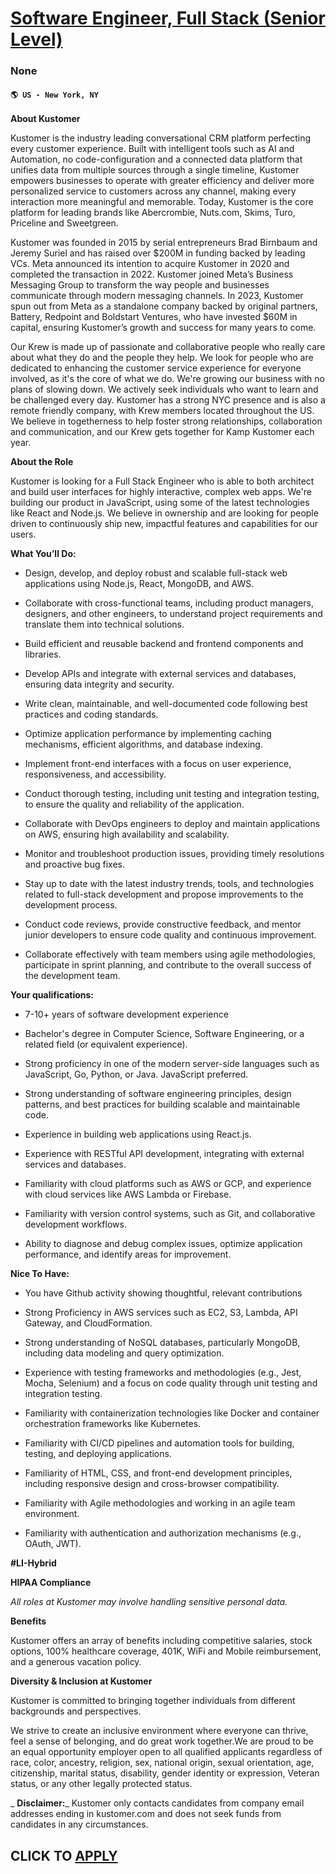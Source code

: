 # [Software Engineer, Full Stack (Senior Level)](https://www.remotewlb.com/apply/software-engineer-full-stack-senior-level)  
### None  
#### `🌎 US - New York, NY`  

**About Kustomer**

Kustomer is the industry leading conversational CRM platform perfecting every customer experience. Built with intelligent tools such as AI and Automation, no code-configuration and a connected data platform that unifies data from multiple sources through a single timeline, Kustomer empowers businesses to operate with greater efficiency and deliver more personalized service to customers across any channel, making every interaction more meaningful and memorable. Today, Kustomer is the core platform for leading brands like Abercrombie, Nuts.com, Skims, Turo, Priceline and Sweetgreen.

Kustomer was founded in 2015 by serial entrepreneurs Brad Birnbaum and Jeremy Suriel and has raised over $200M in funding backed by leading VCs. Meta announced its intention to acquire Kustomer in 2020 and completed the transaction in 2022. Kustomer joined Meta’s Business Messaging Group to transform the way people and businesses communicate through modern messaging channels. In 2023, Kustomer spun out from Meta as a standalone company backed by original partners, Battery, Redpoint and Boldstart Ventures, who have invested $60M in capital, ensuring Kustomer’s growth and success for many years to come.

Our Krew is made up of passionate and collaborative people who really care about what they do and the people they help. We look for people who are dedicated to enhancing the customer service experience for everyone involved, as it's the core of what we do. We're growing our business with no plans of slowing down. We actively seek individuals who want to learn and be challenged every day. Kustomer has a strong NYC presence and is also a remote friendly company, with Krew members located throughout the US. We believe in togetherness to help foster strong relationships, collaboration and communication, and our Krew gets together for Kamp Kustomer each year.

 **About the Role**

Kustomer is looking for a Full Stack Engineer who is able to both architect and build user interfaces for highly interactive, complex web apps. We're building our product in JavaScript, using some of the latest technologies like React and Node.js. We believe in ownership and are looking for people driven to continuously ship new, impactful features and capabilities for our users.

 **What You’ll Do:**

  * Design, develop, and deploy robust and scalable full-stack web applications using Node.js, React, MongoDB, and AWS.

  * Collaborate with cross-functional teams, including product managers, designers, and other engineers, to understand project requirements and translate them into technical solutions.

  * Build efficient and reusable backend and frontend components and libraries.

  * Develop APIs and integrate with external services and databases, ensuring data integrity and security.

  * Write clean, maintainable, and well-documented code following best practices and coding standards.

  * Optimize application performance by implementing caching mechanisms, efficient algorithms, and database indexing.

  * Implement front-end interfaces with a focus on user experience, responsiveness, and accessibility.

  * Conduct thorough testing, including unit testing and integration testing, to ensure the quality and reliability of the application.

  * Collaborate with DevOps engineers to deploy and maintain applications on AWS, ensuring high availability and scalability.

  * Monitor and troubleshoot production issues, providing timely resolutions and proactive bug fixes.

  * Stay up to date with the latest industry trends, tools, and technologies related to full-stack development and propose improvements to the development process.

  * Conduct code reviews, provide constructive feedback, and mentor junior developers to ensure code quality and continuous improvement.

  * Collaborate effectively with team members using agile methodologies, participate in sprint planning, and contribute to the overall success of the development team.

 **Your qualifications:**

  * 7-10+ years of software development experience

  * Bachelor's degree in Computer Science, Software Engineering, or a related field (or equivalent experience).

  * Strong proficiency in one of the modern server-side languages such as JavaScript, Go, Python, or Java. JavaScript preferred. 

  * Strong understanding of software engineering principles, design patterns, and best practices for building scalable and maintainable code.

  * Experience in building web applications using React.js.

  * Experience with RESTful API development, integrating with external services and databases.

  * Familiarity with cloud platforms such as AWS or GCP, and experience with cloud services like AWS Lambda or Firebase.

  * Familiarity with version control systems, such as Git, and collaborative development workflows.

  * Ability to diagnose and debug complex issues, optimize application performance, and identify areas for improvement.

 **Nice To Have:**

  * You have Github activity showing thoughtful, relevant contributions

  * Strong Proficiency in AWS services such as EC2, S3, Lambda, API Gateway, and CloudFormation.

  * Strong understanding of NoSQL databases, particularly MongoDB, including data modeling and query optimization.

  * Experience with testing frameworks and methodologies (e.g., Jest, Mocha, Selenium) and a focus on code quality through unit testing and integration testing.

  * Familiarity with containerization technologies like Docker and container orchestration frameworks like Kubernetes.

  * Familiarity with CI/CD pipelines and automation tools for building, testing, and deploying applications.

  * Familiarity of HTML, CSS, and front-end development principles, including responsive design and cross-browser compatibility.

  * Familiarity with Agile methodologies and working in an agile team environment.

  * Familiarity with authentication and authorization mechanisms (e.g., OAuth, JWT).

 **#LI-Hybrid**

 **HIPAA Compliance**

 _All roles at Kustomer may involve handling sensitive personal data._

 **Benefits**

Kustomer offers an array of benefits including competitive salaries, stock options, 100% healthcare coverage, 401K, WiFi and Mobile reimbursement, and a generous vacation policy.

 **Diversity & Inclusion at Kustomer**

Kustomer is committed to bringing together individuals from different backgrounds and perspectives.

We strive to create an inclusive environment where everyone can thrive, feel a sense of belonging, and do great work together.We are proud to be an equal opportunity employer open to all qualified applicants regardless of race, color, ancestry, religion, sex, national origin, sexual orientation, age, citizenship, marital status, disability, gender identity or expression, Veteran status, or any other legally protected status.

 _ **Disclaimer:**_ Kustomer only contacts candidates from company email addresses ending in kustomer.com and does not seek funds from candidates in any circumstances.

  
## CLICK TO [APPLY](https://www.remotewlb.com/apply/software-engineer-full-stack-senior-level)


